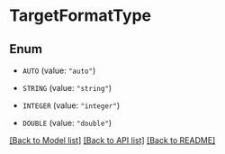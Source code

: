 # TargetFormatType

## Enum


* `AUTO` (value: `"auto"`)

* `STRING` (value: `"string"`)

* `INTEGER` (value: `"integer"`)

* `DOUBLE` (value: `"double"`)


[[Back to Model list]](../README.md#documentation-for-models) [[Back to API list]](../README.md#documentation-for-api-endpoints) [[Back to README]](../README.md)


